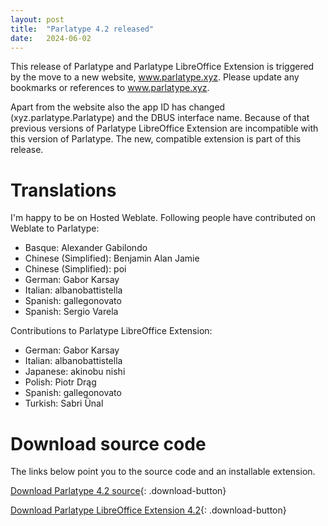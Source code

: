 ```yaml
---
layout: post
title:  "Parlatype 4.2 released"
date:   2024-06-02
---
```


This release of Parlatype and Parlatype LibreOffice Extension is triggered by the move to a new website, www.parlatype.xyz. Please update any bookmarks or references to www.parlatype.xyz.

Apart from the website also the app ID has changed (xyz.parlatype.Parlatype) and the DBUS interface name. Because of that previous versions of Parlatype LibreOffice Extension are incompatible with this version of Parlatype. The new, compatible extension is part of this release.

# Translations

I'm happy to be on Hosted Weblate. Following people have contributed on Weblate to Parlatype:

* Basque: Alexander Gabilondo
* Chinese (Simplified): Benjamin Alan Jamie
* Chinese (Simplified): poi
* German: Gabor Karsay
* Italian: albanobattistella
* Spanish: gallegonovato
* Spanish: Sergio Varela

Contributions to Parlatype LibreOffice Extension:

* German: Gabor Karsay
* Italian: albanobattistella
* Japanese: akinobu nishi
* Polish: Piotr Drąg
* Spanish: gallegonovato
* Turkish: Sabri Ünal


# Download source code

The links below point you to the source code and an installable extension.

[Download Parlatype 4.2 source](https://github.com/gkarsay/parlatype/releases/tag/v4.2){: .download-button}

[Download Parlatype LibreOffice Extension 4.2](https://github.com/gkarsay/parlatype-libreoffice-extension/releases/tag/v4.2){: .download-button}
